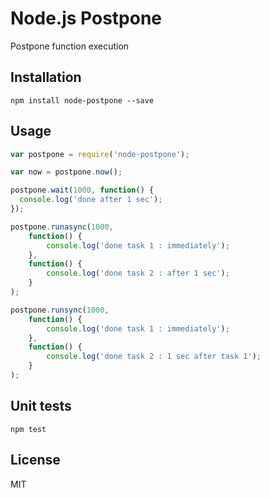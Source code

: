 # Node.js Postpone
Postpone function execution

## Installation

```
npm install node-postpone --save
```

## Usage

``` js
var postpone = require('node-postpone');

var now = postpone.now();

postpone.wait(1000, function() {
  console.log('done after 1 sec');
});

postpone.runasync(1000,
    function() {
        console.log('done task 1 : immediately');
    },
    function() {
        console.log('done task 2 : after 1 sec');
    }
);

postpone.runsync(1000,
    function() {
        console.log('done task 1 : immediately');
    },
    function() {
        console.log('done task 2 : 1 sec after task 1');
    }
);
```

## Unit tests

```
npm test
```

## License
MIT
